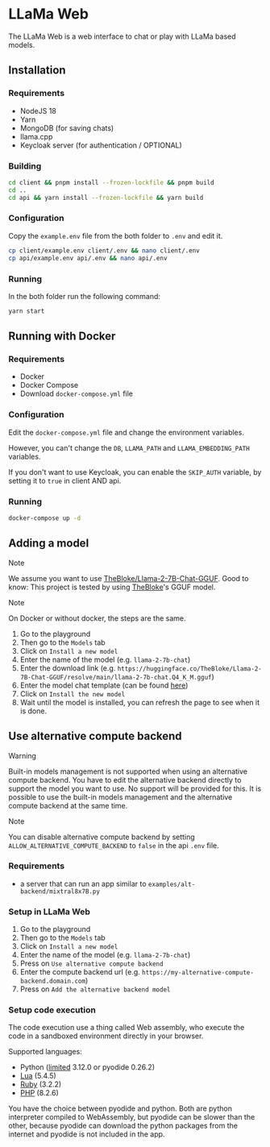 # LLaMa Web

The LLaMa Web is a web interface to chat or play with LLaMa based models.

## Installation

### Requirements

- NodeJS 18
- Yarn
- MongoDB (for saving chats)
- llama.cpp
- Keycloak server (for authentication / OPTIONAL)

### Building

```bash
cd client && pnpm install --frozen-lockfile && pnpm build
cd ..
cd api && yarn install --frozen-lockfile && yarn build
```

### Configuration

Copy the `example.env` file from the both folder to `.env` and edit it.

```bash
cp client/example.env client/.env && nano client/.env
cp api/example.env api/.env && nano api/.env
```

### Running

In the both folder run the following command:
```bash
yarn start
```

## Running with Docker

### Requirements

- Docker
- Docker Compose
- Download `docker-compose.yml` file

### Configuration

Edit the `docker-compose.yml` file and change the environment variables.

However, you can't change the `DB`, `LLAMA_PATH` and `LLAMA_EMBEDDING_PATH` variables.

If you don't want to use Keycloak, you can enable the `SKIP_AUTH` variable, by setting it to `true` in client AND api.

### Running

```bash
docker-compose up -d
```

## Adding a model

> [!NOTE]
> We assume you want to use [TheBloke/Llama-2-7B-Chat-GGUF](https://huggingface.co/TheBloke/Llama-2-7B-Chat-GGUF).
> Good to know: This project is tested by using [TheBloke](https://huggingface.co/TheBloke)'s GGUF model.

> [!NOTE]
> On Docker or without docker, the steps are the same.

1. Go to the playground
2. Then go to the `Models` tab
3. Click on `Install a new model`
4. Enter the name of the model (e.g. `llama-2-7b-chat`)
5. Enter the download link (e.g. `https://huggingface.co/TheBloke/Llama-2-7B-Chat-GGUF/resolve/main/llama-2-7b-chat.Q4_K_M.gguf`)
6. Enter the model chat template (can be found [here](PROMPTS.md))
7. Click on `Install the new model`
8. Wait until the model is installed, you can refresh the page to see when it is done.

## Use alternative compute backend

> [!WARNING]
> Built-in models management is not supported when using an alternative compute backend.
> You have to edit the alternative backend directly to support the model you want to use.
> No support will be provided for this.
> It is possible to use the built-in models management and the alternative compute backend at the same time.

> [!NOTE]
> You can disable alternative compute backend by setting `ALLOW_ALTERNATIVE_COMPUTE_BACKEND` to `false` in the api `.env` file.

### Requirements
- a server that can run an app similar to `examples/alt-backend/mixtral8x7B.py`

### Setup in LLaMa Web

1. Go to the playground
2. Then go to the `Models` tab
3. Click on `Install a new model`
4. Enter the name of the model (e.g. `llama-2-7b-chat`)
5. Press on `Use alternative compute backend`
6. Enter the compute backend url (e.g. `https://my-alternative-compute-backend.domain.com`)
7. Press on `Add the alternative backend model`

### Setup code execution

The code execution use a thing called Web assembly, who execute the code in a sandboxed environment directly in your browser.

Supported languages:
- Python ([limited](https://github.com/vmware-labs/webassembly-language-runtimes/releases/download/python%2F3.12.0%2B20231211-040d5a6/python-3.12.0.wasm) 3.12.0 or pyodide 0.26.2)
- [Lua](https://unpkg.com/@antonz/lua-wasi/dist/lua.wasm) (5.4.5)
- [Ruby](https://github.com/vmware-labs/webassembly-language-runtimes/releases/download/ruby%2F3.2.2%2B20230714-11be424/ruby-3.2.2.wasm) (3.2.2)
- [PHP](https://github.com/vmware-labs/webassembly-language-runtimes/releases/download/php%2F8.2.6%2B20230714-11be424/php-cgi-8.2.6.wasm) (8.2.6)

You have the choice between pyodide and python. Both are python interpreter compiled to WebAssembly, but pyodide can be slower than the other, because pyodide can download the python packages from the internet and pyodide is not included in the app.
